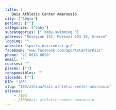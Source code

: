 ```yaml
---
title: |
   Dais Athletic Center Amarousio
city: ["Αθήνα"]
perioxi: [""]
categories: ["baby"]
subcategories: [" baby-swimming "]
address: "Mesogion 151, Marousi 151 26, Greece"
logoimg: ""
website: "sports.daiscenter.gr/"
facebook: "www.facebook.com/SportsCenterDais"
phone: "21 0618 6050"
email: ""
courses: ""
places: [""]
rensponsibles: ""
zipcode: [""]
UID: "103"
slug: "103/athina/dais-athletic-center-amarousio"
aliases:
    - /103
    - /103#dais-athletic-center-amarousio
---
```


